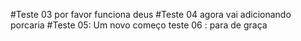#Teste 03
por favor funciona deus
#Teste 04
agora vai
adicionando porcaria
#Teste 05: Um novo começo
teste 06 : para de graça
